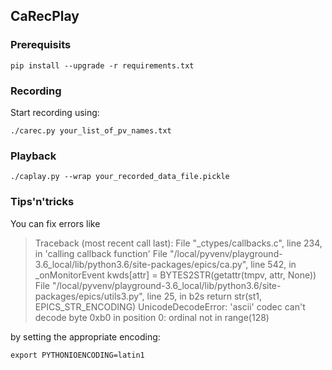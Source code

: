 ## CaRecPlay

### Prerequisits

    pip install --upgrade -r requirements.txt

### Recording

Start recording using:

    ./carec.py your_list_of_pv_names.txt

### Playback

    ./caplay.py --wrap your_recorded_data_file.pickle

### Tips'n'tricks

You can fix errors like

> Traceback (most recent call last):
>   File "\_ctypes/callbacks.c", line 234, in 'calling callback function'
>   File "/local/pyvenv/playground-3.6\_local/lib/python3.6/site-packages/epics/ca.py", line 542, in \_onMonitorEvent
>     kwds[attr] = BYTES2STR(getattr(tmpv, attr, None))
>   File "/local/pyvenv/playground-3.6\_local/lib/python3.6/site-packages/epics/utils3.py", line 25, in b2s
>     return str(st1, EPICS\_STR_ENCODING)
> UnicodeDecodeError: 'ascii' codec can't decode byte 0xb0 in position 0: ordinal not in range(128)

by setting the appropriate encoding:

    export PYTHONIOENCODING=latin1
